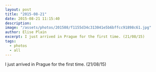 ```yaml
---
layout: post
title: "2015-08-21"
date: 2015-08-21 11:15:40
description: 
image: "/assets/photos/201508/f1155d34c313041e5b6bffcc91898c61.jpg"
author: Elise Plain
excerpt: I just arrived in Prague for the first time. (21/08/15)
tags: 
  - photos
  - all
---
```


I just arrived in Prague for the first time. (21/08/15)
<p></p>
